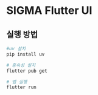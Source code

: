 # SIGMA Flutter UI


## 실행 방법

```bash
#uv 설치
pip install uv

# 종속성 설치
flutter pub get

# 앱 실행
flutter run
```
